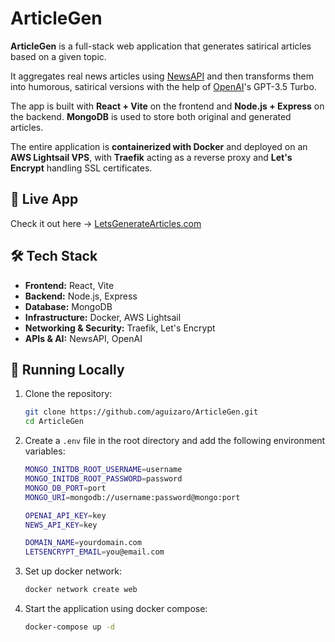 # ArticleGen

**ArticleGen** is a full-stack web application that generates satirical articles based on a given topic.

It aggregates real news articles using [NewsAPI](https://newsapi.org/) and then transforms them into humorous, satirical versions with the help of [OpenAI](https://openai.com/)'s GPT-3.5 Turbo.

The app is built with **React + Vite** on the frontend and **Node.js + Express** on the backend. **MongoDB** is used to store both original and generated articles.

The entire application is **containerized with Docker** and deployed on an **AWS Lightsail VPS**, with **Traefik** acting as a reverse proxy and **Let's Encrypt** handling SSL certificates.

## 🔗 Live App

Check it out here → [LetsGenerateArticles.com](http://letsgeneratearticles.com/)

## 🛠 Tech Stack

- **Frontend:** React, Vite
- **Backend:** Node.js, Express
- **Database:** MongoDB
- **Infrastructure:** Docker, AWS Lightsail
- **Networking & Security:** Traefik, Let's Encrypt
- **APIs & AI:** NewsAPI, OpenAI

## 🚀 Running Locally

1. Clone the repository:

   ```sh
   git clone https://github.com/aguizaro/ArticleGen.git
   cd ArticleGen
   ```

2. Create a `.env` file in the root directory and add the following environment variables:

   ```sh
   MONGO_INITDB_ROOT_USERNAME=username
   MONGO_INITDB_ROOT_PASSWORD=password
   MONGO_DB_PORT=port
   MONGO_URI=mongodb://username:password@mongo:port

   OPENAI_API_KEY=key
   NEWS_API_KEY=key

   DOMAIN_NAME=yourdomain.com
   LETSENCRYPT_EMAIL=you@email.com
   ```

3. Set up docker network:

   ```sh
   docker network create web
   ```

4. Start the application using docker compose:
   ```sh
   docker-compose up -d
   ```
